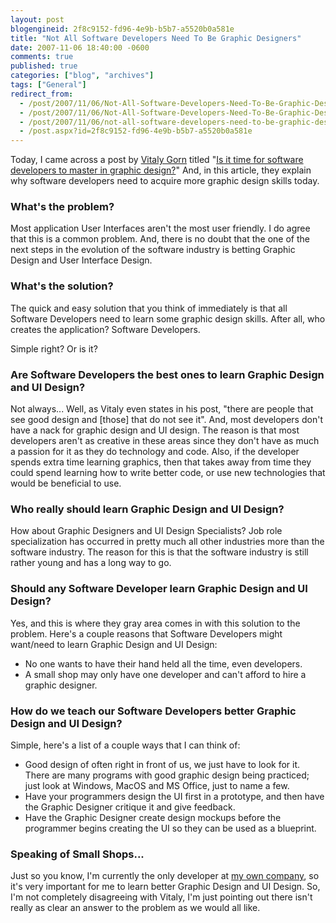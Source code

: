 ```yaml
---
layout: post
blogengineid: 2f8c9152-fd96-4e9b-b5b7-a5520b0a581e
title: "Not All Software Developers Need To Be Graphic Designers"
date: 2007-11-06 18:40:00 -0600
comments: true
published: true
categories: ["blog", "archives"]
tags: ["General"]
redirect_from: 
  - /post/2007/11/06/Not-All-Software-Developers-Need-To-Be-Graphic-Designers.aspx
  - /post/2007/11/06/Not-All-Software-Developers-Need-To-Be-Graphic-Designers
  - /post/2007/11/06/not-all-software-developers-need-to-be-graphic-designers
  - /post.aspx?id=2f8c9152-fd96-4e9b-b5b7-a5520b0a581e
---
```

<!-- more -->

Today, I came across a post by <A href="http://vitalygorn.com/">Vitaly Gorn</A> titled "<A href="http://vitalygorn.com/blog/post/2007/11/Is-it-time-for-software-developers-to-master-in-graphic-design.aspx">Is it time for software developers to master in graphic design?</A>" And, in this article, they explain why software developers need to acquire more graphic design skills today.
<H3>What's the problem?</H3>

Most application User Interfaces aren't the most user friendly. I do agree that this is a common problem. And, there is no doubt that the one of the next steps in the evolution of the software industry is betting Graphic Design and User Interface Design.
<H3>What's the solution?</H3>

The quick and easy solution that you think of immediately is that all Software Developers need to learn some graphic design skills. After all, who creates the application? Software Developers.

Simple right? Or is it?
<H3>Are Software Developers the best ones to learn Graphic Design and UI Design?</H3>

Not always... Well, as Vitaly even states in his post, "there are people that see good design and [those] that do not see it". And, most developers don't have a nack for graphic design and UI design. The reason is that most developers aren't as creative in these areas since they don't have as much a passion for it as they do technology and code. Also, if the developer spends extra time learning graphics, then that takes away from time they could spend learning how to write better code, or use new technologies that would be beneficial to use.
<H3>Who really should learn Graphic Design and UI Design?</H3>

How about Graphic Designers and UI Design Specialists? Job role specialization has occurred in pretty much all other industries more than the software industry. The reason for this is that the software industry is still rather young and has a long way to go.
<H3>Should any Software Developer learn Graphic Design and UI Design?</H3>

Yes, and this is where they gray area comes in with this solution to the problem. Here's a couple reasons that Software Developers might want/need to learn Graphic Design and UI Design:
<UL>
<LI>No one wants to have their hand held all the time, even developers.</LI>
<LI>A small shop may only have one developer and can't afford to hire a graphic designer.</LI></UL>
<H3>How do we teach our Software Developers better Graphic Design and UI Design?</H3>

Simple, here's a list of a couple ways that I can think of:
<UL>
<LI>Good design of often right in front of us, we just have to look for it. There are many programs with good graphic design being practiced; just look at Windows, MacOS and MS Office, just to name a few.</LI>
<LI>Have your programmers design the UI first in a prototype, and then have the Graphic Designer critique it and give feedback.</LI>
<LI>Have the Graphic Designer create design mockups before the programmer begins creating the UI so they can be used as a blueprint.</LI></UL>
<H3>Speaking of Small Shops...</H3>

Just so you know, I'm currently the only developer at <A href="http://simplovation.com/">my own company</A>, so it's very important for me to learn better Graphic Design and UI Design. So, I'm not completely disagreeing with Vitaly, I'm just pointing out there isn't really as clear an answer to the problem as we would all like.
